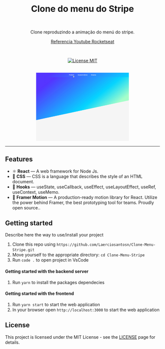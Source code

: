 <div align="center">

  <br>

  <h1>Clone do menu do Stripe  </h1>
  <br>
</div>


<p align="center">Clone reproduzindo a animação do menú do stripe.</p>

<div align="center">

[Referencia Youtube Rocketseat](https://www.youtube.com/watch?v=B7V0q0ZSz2o)

</div>


<br>


<p align="center">
  <a href="https://opensource.org/licenses/MIT">
    <img src="https://img.shields.io/badge/License-MIT-blue.svg" alt="License MIT">
  </a>
</p>

<br>

<div align="center">
  <img src="./public/Stripe.gif" alt="demo" width="60%">
</div>

<hr />

## Features

- ⚛️ **React** — A web framework for Node Js.
- 📘 **CSS** — CSS is a language that describes the style of an HTML document.
- 📘 **Hooks** — useState, useCallback, useEffect, useLayoutEffect, useRef, useContext, useMemo.
- 📘 **Framer Motion** — A production-ready motion library for React. Utilize the power behind Framer, the best prototyping tool for teams. Proudly open source..

## Getting started

Describe here the way to use/install your project

1. Clone this repo using `https://github.com/Laerciosantosn/Clone-Menu-Stripe.git`
2. Move yourself to the appropriate directory: `cd Clone-Menu-Stripe`<br />
3. Run `code .` to open project in VsCode<br />

#### Getting started with the backend server

1. Run `yarn` to install the packages dependecies

#### Getting started with the frontend

1. Run `yarn start` to start the web application
2. In your browser open `http://localhost:3000` to start the web application



## License

This project is licensed under the MIT License - see the [LICENSE](https://opensource.org/licenses/MIT) page for details.
